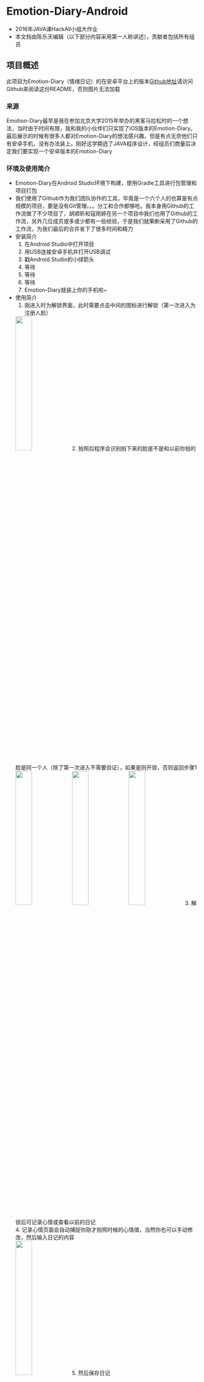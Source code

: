 # Emotion-Diary-Android
- 2016年JAVA课HackAll小组大作业
- 本文档由陈乐天编辑（以下部分内容采用第一人称讲述），贡献者包括所有组员

## 项目概述
此项目为Emotion-Diary（情绪日记）的在安卓平台上的版本[Github地址](https://github.com/HackAll-PKU/Emotion-Diary-Android)请访问Github来阅读这份README，否则图片无法加载

### 来源
Emotion-Diary最早是我在参加北京大学2015年举办的黑客马拉松时的一个想法，当时由于时间有限，我和我的小伙伴们只实现了iOS版本的Emotion-Diary。最后展示的时候有很多人都对Emotion-Diary的想法感兴趣，但是有点无奈他们只有安卓手机，没有办法装上。刚好这学期选了JAVA程序设计，经组员们商量后决定我们要实现一个安卓版本的Emotion-Diary

### 环境及使用简介
- Emotion-Diary在Android Studio环境下构建，使用Gradle工具进行包管理和项目打包
- 我们使用了Github作为我们团队协作的工具，毕竟是一个六个人的也算是有点规模的项目，要是没有Git管理。。。分工和合作都够呛。我本身用Github的工作流做了不少项目了，胡顺昕和寇雨婷在另一个项目中我们也用了Github的工作流，另外几位成员或多或少都有一些经验，于是我们就果断采用了Github的工作流，为我们最后的合并省下了很多时间和精力
- 安装简介
	1. 在Android Studio中打开项目
	2. 用USB连接安卓手机并打开USB调试
	3. 戳Android Studio的小绿箭头
	4. 等待
	5. 等待
	6. 等待
	7. Emotion-Diary就装上你的手机啦~
- 使用简介
	1. 刚进入时为解锁界面，此时需要点击中间的图标进行解锁（第一次进入为注册人脸）<br>
	<img src="./introduction-resource/welcome.jpg" width=30% height=30%>
	2. 拍照后程序会识别拍下来的脸是不是和以前你拍的脸是同一个人（除了第一次进入不需要验证），如果是则开锁，否则返回步骤1<br>
	<img src="./introduction-resource/unlocking.jpg" width=30% height=30%>
	<img src="./introduction-resource/unlock_fail.jpg" width=30% height=30%>
	<img src="./introduction-resource/unlock_successfully.jpg" width=30% height=30%>
	3. 解锁后可记录心情或查看以前的日记<br>
	4. 记录心情页面会自动捕捉你刚才拍照时候的心情值，当然你也可以手动修改，然后输入日记的内容<br>
	<img src="./introduction-resource/record_diary.jpg" width=30% height=30%>
	5. 然后保存日记<br>
	<img src="./introduction-resource/saving_diary.jpg" width=30% height=30%>
	6. 查看以前的日记<br>
	<img src="./introduction-resource/homepage.jpg" width=30% height=30%>
	7. 查看心情走势<br>
	<img src="./introduction-resource/stat_view_red.jpg" width=30% height=30%>
	8. 整个应用的色调都会随着你刚开始解锁拍照的那张图片的心情值改变而改变~例如下图的心情走势图色调就和上面的不一样~<br>
	<img src="./introduction-resource/stat_view_yellow.jpg" width=30% height=30%>
	9. 感谢胡顺昕同学友情出演~

## 程序介绍
- 本来是按照MVP架构来写的，但是最后由于有些小伙伴时间太紧了没有严格按照架构来，只有Welcome界面是按照MVP架构来写的
- 优点：
	- Model层测试覆盖率100%
	- Model层文档全
	- 具有“主题”切换能力，即不同心情时自动对应不同主题
	- 界面美观（有设计稿）
- 仍可扩展的方面
	- 代码目前耦合有点高，还是要实践MVP架构来完成解耦（且具有丰富的接口结构，易于理解和维护）
	- 部分代码有些混乱，存在拷贝粘贴的情况，应重构
	- 可以拓展社交功能
- 使用的第三方库：
	- Realm（数据存储，陈乐天使用）[https://realm.io](https://realm.io)
	- MPAndroidChart（图表，寇雨婷使用）[https://github.com/PhilJay/MPAndroidChart](https://github.com/PhilJay/MPAndroidChart)
	- 使用Face++的API[Face++](http://www.faceplusplus.com.cn)

## 感想
### 陈乐天
我主要完成了Model层的部分，主要包括与Face++API交互的部分，以及日记的存取、心情值的存取，包括Model层的所有测试代码
#### FaceHelper
- common文件夹下的FaceHelper实现了与Face++API的交互，其使用说明有详细的文档，位于./app/src/main/java/org.hackpku.emotiondiary/common/FaceHelper，接口也有详细注释
- 其测试代码位于./app/src/androidTest/java/org.hackpku.emotiondiary/api/FaceHelperTest.java，保证测试覆盖率100%

#### Diary部分
- common文件夹下Diary文件夹下的类实现了Diary的存取，包括心情值的存取，其接口有详细的注释
- 测试代码位于./app/src/androidTest/java/org.hackpku.emotiondiary/data/DiaryDataTest.java，保证测试覆盖率100%

#### 感想
- 这次开发的Model层全部都是我一个人完成的，本来是由两个人来做Model的，前面也说过我上次已经做过iOS端的开发了，所以我对这部分内容会比较熟悉，所以就我一个人来完成了，也算是任务合理分配吧
- 我所做的工作主要就是为所有的界面提供接口，无论是面向网络（Face++的接口）还是面向本地（存储），虽然我的工作不涉及到界面，但是我也要思考界面层的同学们怎么样调这个接口才能够更加舒服，让时间精力更少地花费在要接口、互调、交流上面，所以我不仅有精心设计的接口，也有非常丰富的注释和文档，让调用者不费什么时间就可以轻松获取到我写好的服务。保证测试覆盖率100%也避免了了后面界面层调用我的接口时跟我反映说返回的数据怎么不对啊然后我再去改，再交流的低效率开发
- 在存储方面我采用了Realm，一个移动端非常火的数据库，一方面是看到它的使用用户非常广泛，显然是一个非常成熟的数据库系统，另一方面是考虑到它针对移动端进行了性能和API的优化，所以果断没有使用相对更加难用的sqlite
- 我也是第一次做安卓开发，所以中间遇到了非常多的问题，很多时候都是面向Google和StackOverflow编程，但是这次也积累了不少经验，给同伴们review代码也做了一些界面方面的工作
- 熬夜还是值得的2333

### 胡顺昕
主要完成了欢迎解锁页面和全局主题管理部分
#### 欢迎解锁页面
##### 简介

该部分是此应用的Launcher Activity，主要实现欢迎和自拍解锁的界面和业务逻辑，并对接其他Activities。用户可以通过点按自拍按钮拍摄自己的自拍来解锁应用，软件后台调用相关API去识别人脸并判断是否是本机用户，验证通过后用户可以启动记录心情、进入日记的界面。

##### 界面部分（View）

- 界面部分主要使用到了矢量Drawable的绘制，Drawable的运行时改变（根据人脸识别出的心情值改变Icon颜色），RelativeLayout的运行时measure（通过`ViewTreeObserver.OnGlobalLayoutListener`实现），AlphaAnimation的使用（Icon的呼吸效果），AlertDialog和ProgressDialog的使用与控制等等。
- 图形化界面元素与Android Material Design设计标准相贴合，美观简约。

##### 逻辑部分（Presenter）

- 包括一系列对用户有效性的判断（是否有摄像头、外部存储等必须的硬件、人脸识别与解锁逻辑等），以及界面控制逻辑（在主线程更新界面，而在其他线程进行CPU或IO繁忙的操作），初次使用引导用户创建账户等。
- **可读性强**，变量命名格式和常量定义规范，方法简洁。
- **健壮性强**，多采用卫语句，异常的捕获和抛出比较完善，保证软件入口的安全性。
- **可扩充性强**，采用MVP设计模式，前后端分离；通过持有接口而不是持有类来增强可扩展性。
- 通过Message - Handler模式处理异步事件。线程在CPU或IO繁忙操作结束后，向mHandler发送相关消息，触发界面的更新。

#### 全局主题管理

当识别出用户的心情或用户通过拖动滑条设置心情后，整个APP的主题色会随之改变（忧郁蓝/普通黄/开心橙）。为此，我实现了一个全局主题管理机制：

- 在APP的主Application`MainApplication`类中，定义了`smiling`变量（用于全局保存心情值）和三个Theme常量。
- 所有心情值的改变，会同步到MainApplication中
- 所有Activity的onCreate方法中，通过`MainApplication`中定义的方法取得当前主题，并设置为自身主题，如：

```java
setTheme(((MainApplication) getApplication()).getThemeId());
```
- 在某些Activity的onStart方法中，判断心情值的变化，必要时重新载入当前Activity以实现主题的动态改变。

```java
@Override
protected void onStart() {
   super.onStart();
   if (currentTheme != ((MainApplication)getApplication()).getThemeId()){
       Intent intent = getIntent();
       overridePendingTransition(0, 0);
       intent.addFlags(Intent.FLAG_ACTIVITY_NO_ANIMATION);
       finish();
       overridePendingTransition(0, 0);
       startActivity(intent);
   }
}
```

### 寇雨婷
第一次写安卓开发，真的很艰苦，几乎是面向StackOverFlow编程。。
我主要负责心情统计这部分。
这个页面主要功能是将一个月心情或者一周心情汇成图表展现给用户看。最难的是页面转换和调用第三方库MPAndroidChart。利用Button来进行图表呈现内容的调换。
在队友和Google的帮助下艰难地学习着安卓开发的View-Presenter-Activity的框架逻辑，并第一次尝试用Intent激发Activity进行换页。
第三方库MPAndroidChart功能很强大，能够实现很多很精美的图表，还有很强大的功能。通过在Build.Gradle引入第三方库后，就可以实现我们现在这么精美的图表了。我们还通过修饰实现了可触摸可转变大小的活动图表。

发现掌握一门java后还能写出安卓APP，看着它第一次在手机上运行起来的时候真的很激动。获得了老师的赞赏和认同我们特别感动，觉得考试周一周的夜没有白刷。

### 刘证源
我主要完成主界面（HomePage）的编写，这个界面功能在于显示一个日历，通过点击日期，可以获取和展示当天的所有日记。我主要工作是写了一些自定义控件，包括TitleView（标题栏），RoundImageView（圆形图片控件），DiaryOutlineView（日记概览控件），以及CalendarView（日历控件），并写了相应的布局xml文件，并把这些控件组织成了HomePageActivity。其中比较困难的部分是由于Android的ListView控件功能比较单薄，需要进行改写才能完成添加自定义控件和展示内存图。日历控件和圆形图片控件参考学习了网上的代码，并按照我们程序的要求进行了相应的修改。
经过这次大作业，我第一次体验了手机应用的开发，在巩固了java语言的同时也算接触和学习了一门新的编程语言。
参考代码
http://www.open-open.com/lib/view/open1418871189839.html
http://www.jcodecraeer.com/a/anzhuokaifa/androidkaifa/2015/0930/3538.html

### 马嬴超
RecordEmotionActivity 和 ShowDiaryActivity 由我完成。

其中 RecordEmotionActivity 记录用户输入的日记、照片、题图和心情，提供文本框、照片获取器和滑动选择器完成这项输入。调用 Diary 类来生成日记的一个实例，调用 DiaryHelper 类来将日记保存在内部存储。

这个活动的主题受到 trackBar 的回应。根据 trackBar 的数据，主题会在三种颜色中切换。题图是满宽的图片，从上一活动的图像中获取，心情的默认值从上一活动的图像计算得到。题图只有一张而不可改变，照片存储在 ArrayList<Bitmap> 当中，可以有多张，并且是可选的。

RecordEmotionActivity 的动作栏上有完成按钮。点击后，将调用 DiaryHelper 类生成一个日记，保存在内部存储中。

ShowDiary 显示用户从列表中选择的日记，主题受到心情值的回应，采取 progressBar 展示这一数值。

展示的过程中采用了 Google 推荐的设计方法，采用 ToolBar 作为 ActionBar 以增强兼容性。

### 温凯
见[./introduction-resource/Emotion-diary UI设计稿.docx](./introduction-resource/Emotion-diary UI设计稿.docx)


## 贡献者（按姓名排序）
- 陈乐天 sunshinecltzac@gmail.com
- 胡顺昕 s.hu@pku.edu.cn
- 寇雨婷 yutingkou@pku.edu.cn
- 刘证源 liuzhengyuan1995@pku.edu.cn
- 马嬴超 i@yingchao.ma
- 温凯 wenkai123111@126.com


